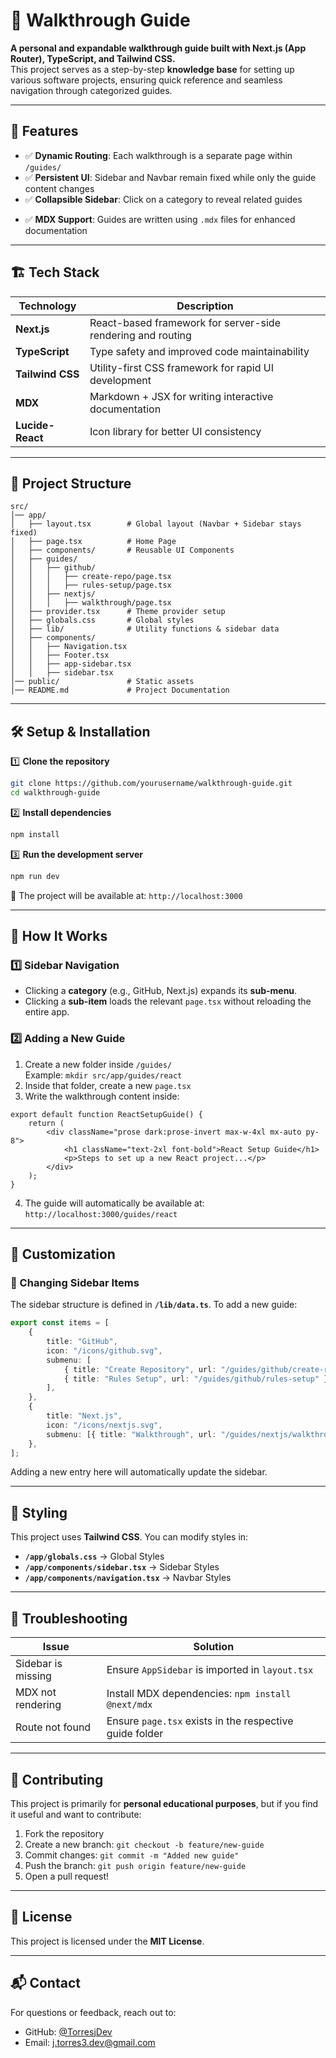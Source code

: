 # 🚀 Walkthrough Guide

**A personal and expandable walkthrough guide built with Next.js (App Router), TypeScript, and Tailwind CSS.**  
This project serves as a step-by-step **knowledge base** for setting up various software projects, ensuring quick reference and seamless navigation through categorized guides.

---

## 📌 **Features**

- ✅ **Dynamic Routing**: Each walkthrough is a separate page within `/guides/`
- ✅ **Persistent UI**: Sidebar and Navbar remain fixed while only the guide content changes
- ✅ **Collapsible Sidebar**: Click on a category to reveal related guides
<!-- - ✅ **Dark Mode Support**: Theme toggling via `next-themes` -->
- ✅ **MDX Support**: Guides are written using `.mdx` files for enhanced documentation
<!-- - ✅ **Mobile Responsive**: Fully responsive UI with optimized UX -->

---

## 🏗 **Tech Stack**

| Technology       | Description                                                 |
| ---------------- | ----------------------------------------------------------- |
| **Next.js**      | React-based framework for server-side rendering and routing |
| **TypeScript**   | Type safety and improved code maintainability               |
| **Tailwind CSS** | Utility-first CSS framework for rapid UI development        |
| **MDX**          | Markdown + JSX for writing interactive documentation        |
| **Lucide-React** | Icon library for better UI consistency                      |

---

## 📂 **Project Structure**

```
src/
│── app/
│   ├── layout.tsx        # Global layout (Navbar + Sidebar stays fixed)
│   ├── page.tsx          # Home Page
│   ├── components/       # Reusable UI Components
│   ├── guides/
│   │   ├── github/
│   │   │   ├── create-repo/page.tsx
│   │   │   ├── rules-setup/page.tsx
│   │   ├── nextjs/
│   │   │   ├── walkthrough/page.tsx
│   ├── provider.tsx      # Theme provider setup
│   ├── globals.css       # Global styles
│   ├── lib/              # Utility functions & sidebar data
│   ├── components/
│   │   ├── Navigation.tsx
│   │   ├── Footer.tsx
│   │   ├── app-sidebar.tsx
│   │   ├── sidebar.tsx
│── public/               # Static assets
│── README.md             # Project Documentation
```

---

## 🛠 **Setup & Installation**

1️⃣ **Clone the repository**

```sh
git clone https://github.com/yourusername/walkthrough-guide.git
cd walkthrough-guide
```

2️⃣ **Install dependencies**

```sh
npm install
```

3️⃣ **Run the development server**

```sh
npm run dev
```

📌 The project will be available at: `http://localhost:3000`

---

## 🔄 **How It Works**

### 1️⃣ **Sidebar Navigation**

- Clicking a **category** (e.g., GitHub, Next.js) expands its **sub-menu**.
- Clicking a **sub-item** loads the relevant `page.tsx` without reloading the entire app.

### 2️⃣ **Adding a New Guide**

1. Create a new folder inside `/guides/`  
   Example: `mkdir src/app/guides/react`
2. Inside that folder, create a new `page.tsx`
3. Write the walkthrough content inside:

```tsx
export default function ReactSetupGuide() {
	return (
		<div className="prose dark:prose-invert max-w-4xl mx-auto py-8">
			<h1 className="text-2xl font-bold">React Setup Guide</h1>
			<p>Steps to set up a new React project...</p>
		</div>
	);
}
```

4. The guide will automatically be available at:  
   `http://localhost:3000/guides/react`

---

## 📝 **Customization**

### **📁 Changing Sidebar Items**

The sidebar structure is defined in **`/lib/data.ts`**. To add a new guide:

```ts
export const items = [
	{
		title: "GitHub",
		icon: "/icons/github.svg",
		submenu: [
			{ title: "Create Repository", url: "/guides/github/create-repo" },
			{ title: "Rules Setup", url: "/guides/github/rules-setup" },
		],
	},
	{
		title: "Next.js",
		icon: "/icons/nextjs.svg",
		submenu: [{ title: "Walkthrough", url: "/guides/nextjs/walkthrough" }],
	},
];
```

Adding a new entry here will automatically update the sidebar.

---

## 🎨 **Styling**

This project uses **Tailwind CSS**. You can modify styles in:

- **`/app/globals.css`** → Global Styles
- **`/app/components/sidebar.tsx`** → Sidebar Styles
- **`/app/components/navigation.tsx`** → Navbar Styles

---

## 🐞 **Troubleshooting**

| Issue              | Solution                                                |
| ------------------ | ------------------------------------------------------- |
| Sidebar is missing | Ensure `AppSidebar` is imported in `layout.tsx`         |
| MDX not rendering  | Install MDX dependencies: `npm install @next/mdx`       |
| Route not found    | Ensure `page.tsx` exists in the respective guide folder |

---

## 🌟 **Contributing**

This project is primarily for **personal educational purposes**, but if you find it useful and want to contribute:

1. Fork the repository
2. Create a new branch: `git checkout -b feature/new-guide`
3. Commit changes: `git commit -m "Added new guide"`
4. Push the branch: `git push origin feature/new-guide`
5. Open a pull request!

---

## 📜 **License**

This project is licensed under the **MIT License**.

---

## 📬 **Contact**

For questions or feedback, reach out to:

- GitHub: [@TorresjDev](https://github.com/TorresjDev)
- Email: [j.torres3.dev@gmail.com](mailto:j.torres3.dev@gmail.com)
